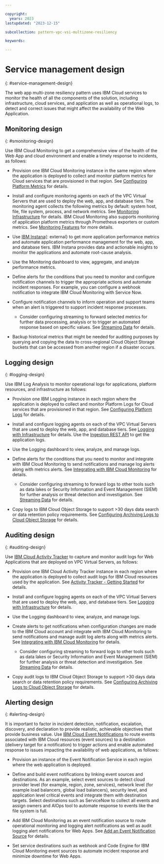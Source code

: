 ```yaml
---

copyright:
  years: 2023
lastupdated: "2023-12-15"

subcollection: pattern-vpc-vsi-multizone-resiliency

keywords:

---
```


# Service management design
{: #service-management-design}

The web app multi-zone resiliency pattern uses IBM Cloud services to monitor the health of all the components of the solution, including infrastructure, cloud services, and application as well as operational logs, to detect and correct issues that might affect the availability of the Web Application.

## Monitoring design
{: #smonitoring-design}

Use IBM Cloud Monitoring to get a comprehensive view of the health of the Web App and cloud environment and enable a timely response to incidents, as follows:

- Provision one IBM Cloud Monitoring instance in the same region where the application is deployed to collect and monitor platform metrics for Cloud services that are provisioned in that region. See [Configuring Platform Metrics](/docs/monitoring?topic=monitoring-getting-started#getting-started-step3-1) for details.

- Install and configure monitoring agents on each of the VPC Virtual Servers that are used to deploy the web, app, and database tiers. The monitoring agent collects the following metrics by default: system host, file, file system, process, and network metrics. See [Monitoring Infrastructure](/docs/monitoring?topic=monitoring-getting-started#getting-started-step3-2) for details. IBM Cloud Monitoring also supports monitoring of application platform metrics through Prometheus exporters or custom metrics. See [Monitoring Features](/docs/monitoring?topic=monitoring-features) for more details.

- Use [IBM Instana](https://www.ibm.com/docs/en/instana-observability/current?topic=overview){: external} to get more application performance metrics and automate application performance management for the web, app, and database tiers. IBM Instana provides data and actionable insights to monitor the applications and automate root-cause analysis.

- Use the Monitoring dashboard to view, aggregate, and analyze performance metrics.

- Define alerts for the conditions that you need to monitor and configure notification channels to trigger the appropriate actions and automate incident responses. For example, you can configure a webhook notification to integrate IBM Cloud Monitoring with Service Now.

- Configure notification channels to inform operation and support teams when an alert is triggered to support incident response processes.

    -   Consider configuring streaming to forward selected metrics for further data processing, analysis or to trigger an automated response based on specific values. See [Streaming Data](/docs/monitoring?topic=monitoring-data_streaming#data_streaming_ui) for details.

- Backup historical metrics that might be needed for auditing purposes by querying and copying the data to cross-regional Cloud Object Storage buckets that can be accessed from another region if a disaster occurs.

## Logging design
{: #logging-design}

Use IBM Log Analysis to monitor operational logs for applications, platform resources, and infrastructure as follows:

- Provision one IBM Logging instance in each region where the application is deployed to collect and monitor Platform Logs for Cloud services that are provisioned in that region. See [Configuring Platform Logs](/docs/log-analysis?topic=log-analysis-config_svc_logs) for details.

- Install and configure logging agents on each of the VPC Virtual Servers that are used to deploy the web, app, and database tiers. See [Logging with Infrastructure](/docs/log-analysis?topic=log-analysis-infra_logging) for details. Use the [Ingestion REST API](/docs/log-analysis?topic=log-analysis-ingest) to get the application logs.

- Use the Logging dashboard to view, analyze, and manage logs.

- Define alerts for the conditions that you need to monitor and integrate with IBM Cloud Monitoring to send notifications and manage log alerts along with metrics alerts. See [Integrating with IBM Cloud Monitoring](/docs/log-analysis?topic=log-analysis-monitoring) for details.

    - Consider configuring streaming to forward logs to other tools such as data lakes or Security Information and Event Management (SIEM) for further analysis or threat detection and investigation. See [Streaming Data](/docs/log-analysis?topic=log-analysis-streaming) for details.

- Copy logs to IBM Cloud Object Storage to support \>30 days data search or data retention policy requirements. See [Configuring Archiving Logs to Cloud Object Storage](/docs/log-analysis?topic=log-analysis-archiving-ov) for details.

## Auditing design
{: #auditing-design}

Use [IBM Cloud Activity Tracker](/docs/activity-tracker?topic=activity-tracker-getting-started) to capture and monitor audit logs for Web Applications that are deployed on VPC Virtual Servers, as follows:

- Provision one IBM Cloud Activity Tracker instance in each region where the application is deployed to collect audit logs for IBM Cloud resources used by the application. See [Activity Tracker - Getting Started](/docs/activity-tracker?topic=activity-tracker-getting-started#gs_objectives) for details.

- Install and configure logging agents on each of the VPC Virtual Servers that are used to deploy the web, app, and database tiers. See [Logging with Infrastructure](/docs/log-analysis?topic=log-analysis-infra_logging) for details.

- Use the Logging dashboard to view, analyze, and manage logs.

- Create alerts to get notifications when configuration changes are made to the IBM Cloud account and integrate with IBM Cloud Monitoring to send notifications and manage audit log alerts along with metrics alerts. See [Integrating with IBM Cloud Monitoring](/docs/activity-tracker?topic=activity-tracker-monitoring) for details.

    - Consider configuring streaming to forward logs to other tools such as data lakes or Security Information and Event Management (SIEM) for further analysis or threat detection and investigation. See [Streaming Data](/docs/activity-tracker?topic=activity-tracker-streaming) for details.

- Copy audit logs to IBM Cloud Object Storage to support \>30 days data search or data retention policy requirements. See [Configuring Archiving Logs to Cloud Object Storage](/docs/activity-tracker?topic=activity-tracker-archiving-ov) for details.

## Alerting design
{: #alerting-design}

It is important to factor in incident detection, notification, escalation, discovery, and declaration to provide realistic, achievable objectives that provide business value. Use [IBM Cloud Event Notifications](/docs/event-notifications?topic=event-notifications-en-about) to route events associated with IBM Cloud resources (event sources) to a destination (delivery target for a notification) to trigger actions and enable automated response to issues impacting the availability of web applications, as follows:

- Provision an instance of the Event Notification Service in each region where the web application is deployed.

- Define and build event notifications by linking event sources and destinations. As an example, select event sources to detect cloud provider level (for example, region, zone, services), network level (for example load balancers, global load balancers), security level, and application level critical events and integrate them with destination targets. Select destinations such as ServiceNow to collect all events and assign owners and AIOps tool to automate response to events like the file system is full.

- Add IBM Cloud Monitoring as an event notification source to route operational monitoring and logging alert notifications as well as audit logging alert notifications for Web Apps. See [Add an Event Notification Source](/docs/event-notifications?topic=event-notifications-en-add-source) for details.

- Set service destinations such as webhook and Code Engine for IBM Cloud Monitoring event sources to automate incident response and minimize downtime for Web Apps.
